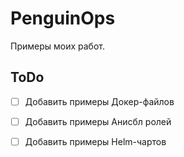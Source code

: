 # PenguinOps

Примеры моих работ.


## ToDo

- [ ] Добавить примеры Докер-файлов
- [ ] Добавить примеры Анисбл ролей
- [ ] Добавить примеры Helm-чартов

